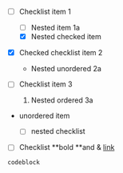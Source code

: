- [ ]  Checklist item 1

    - [ ] Nested item 1a
    - [x] Nested checked item

- [x] Checked checklist item 2

    - Nested unordered 2a

- [ ]  Checklist item 3

    1. Nested ordered 3a

- unordered item

    - [ ]  nested checklist

- [ ] Checklist **bold **and & [link](https://example.com/?a=1&b=2)

```
codeblock
```

